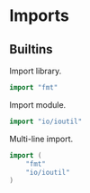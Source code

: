 # Imports

## Builtins

Import library.

```go
import "fmt"
```

Import module.

```go
import "io/ioutil"
```

Multi-line import.

```go
import (
	"fmt"
	"io/ioutil"
)
```
